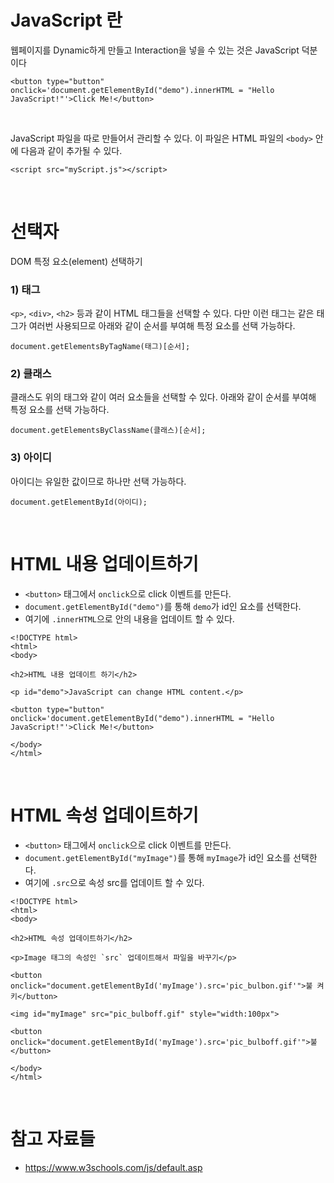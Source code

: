 # JavaScript 란

웹페이지를 Dynamic하게 만들고 Interaction을 넣을 수 있는 것은 JavaScript 덕분이다

```
<button type="button" onclick='document.getElementById("demo").innerHTML = "Hello JavaScript!"'>Click Me!</button>
```

<br />

JavaScript 파일을 따로 만들어서 관리할 수 있다. 이 파일은 HTML 파일의 `<body>` 안에 다음과 같이 추가될 수 있다.

```
<script src="myScript.js"></script>
```


<br />


# 선택자
DOM 특정 요소(element) 선택하기

### 1) 태그
`<p>`, `<div>`, `<h2>` 등과 같이 HTML 태그들을 선택할 수 있다. 다만 이런 태그는 같은 태그가 여러번 사용되므로 아래와 같이 순서를 부여해 특정 요소를 선택 가능하다.

```
document.getElementsByTagName(태그)[순서];
```


### 2) 클래스
클래스도 위의 태그와 같이 여러 요소들을 선택할 수 있다. 아래와 같이 순서를 부여해 특정 요소를 선택 가능하다.

```
document.getElementsByClassName(클래스)[순서];
```


### 3) 아이디
아이디는 유일한 값이므로 하나만 선택 가능하다.

```
document.getElementById(아이디);
```



<br />


# HTML 내용 업데이트하기
- `<button>` 태그에서 `onclick`으로 click 이벤트를 만든다.
- `document.getElementById("demo")`를 통해 `demo`가 id인 요소를 선택한다.
- 여기에 `.innerHTML`으로 안의 내용을 업데이트 할 수 있다.

```
<!DOCTYPE html>
<html>
<body>

<h2>HTML 내용 업데이트 하기</h2>

<p id="demo">JavaScript can change HTML content.</p>

<button type="button" onclick='document.getElementById("demo").innerHTML = "Hello JavaScript!"'>Click Me!</button>

</body>
</html>
```

<br />

# HTML 속성 업데이트하기
- `<button>` 태그에서 `onclick`으로 click 이벤트를 만든다.
- `document.getElementById("myImage")`를 통해 `myImage`가 id인 요소를 선택한다.
- 여기에 `.src`으로 속성 src를 업데이트 할 수 있다.

```
<!DOCTYPE html>
<html>
<body>

<h2>HTML 속성 업데이트하기</h2>

<p>Image 태그의 속성인 `src` 업데이트해서 파일을 바꾸기</p>

<button onclick="document.getElementById('myImage').src='pic_bulbon.gif'">불 켜키</button>

<img id="myImage" src="pic_bulboff.gif" style="width:100px">

<button onclick="document.getElementById('myImage').src='pic_bulboff.gif'">불 </button>

</body>
</html>

```



<br />

# 참고 자료들
- https://www.w3schools.com/js/default.asp
